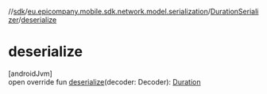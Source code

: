 //[sdk](../../../index.md)/[eu.epicompany.mobile.sdk.network.model.serialization](../index.md)/[DurationSerializer](index.md)/[deserialize](deserialize.md)

# deserialize

[androidJvm]\
open override fun [deserialize](deserialize.md)(decoder: Decoder): [Duration](https://developer.android.com/reference/kotlin/java/time/Duration.html)
